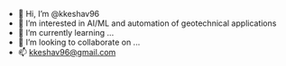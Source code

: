 - 👋 Hi, I’m @kkeshav96
- 👀 I’m interested in AI/ML and automation of geotechnical applications
- 🌱 I’m currently learning ...
- 💞️ I’m looking to collaborate on ...
- 📫 kkeshav96@gmail.com 

<!---
kkeshav96/kkeshav96 is a ✨ special ✨ repository because its `README.md` (this file) appears on your GitHub profile.
You can click the Preview link to take a look at your changes.
--->
